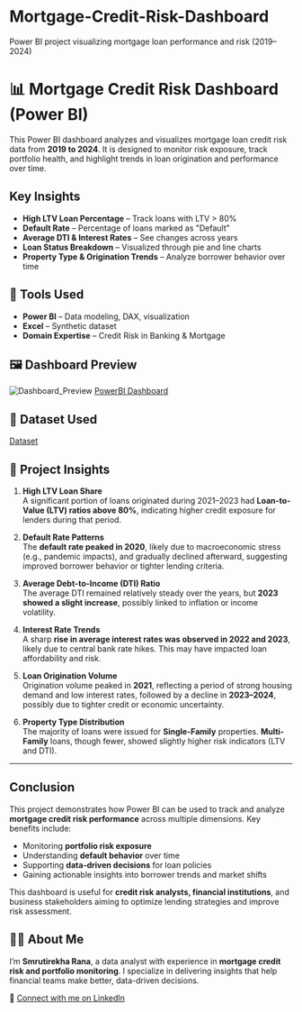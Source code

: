 # Mortgage-Credit-Risk-Dashboard
Power BI project visualizing mortgage loan performance and risk (2019–2024)

# 📊 Mortgage Credit Risk Dashboard (Power BI)

This Power BI dashboard analyzes and visualizes mortgage loan credit risk data from **2019 to 2024**. It is designed to monitor risk exposure, track portfolio health, and highlight trends in loan origination and performance over time.

## Key Insights

- **High LTV Loan Percentage** – Track loans with LTV > 80%
- **Default Rate** – Percentage of loans marked as "Default"
- **Average DTI & Interest Rates** – See changes across years
- **Loan Status Breakdown** – Visualized through pie and line charts
- **Property Type & Origination Trends** – Analyze borrower behavior over time

## 🔧 Tools Used

- **Power BI** – Data modeling, DAX, visualization
- **Excel** – Synthetic dataset
- **Domain Expertise** – Credit Risk in Banking & Mortgage

## 🖼 Dashboard Preview
![Dashboard_Preview](https://github.com/user-attachments/assets/d9fc76c6-0d3c-4693-b468-cae174d90cd4)
<a href="https://github.com/SmrutiRekhaRana/Mortgage-Credit-Risk-Dashboard/blob/main/Mortgage_Credit_Risk.pbix">PowerBI Dashboard</a>

## 📁 Dataset Used
 <a href="https://github.com/SmrutiRekhaRana/Mortgage-Credit-Risk-Dashboard/blob/main/Mortgage_Loan_Risk_Dataset_2019_2024.xlsx">Dataset</a>

## 📌 Project Insights

1. **High LTV Loan Share**  
   A significant portion of loans originated during 2021–2023 had **Loan-to-Value (LTV) ratios above 80%**, indicating higher credit exposure for lenders during that period.

2. **Default Rate Patterns**  
   The **default rate peaked in 2020**, likely due to macroeconomic stress (e.g., pandemic impacts), and gradually declined afterward, suggesting improved borrower behavior or tighter lending criteria.

3. **Average Debt-to-Income (DTI) Ratio**  
   The average DTI remained relatively steady over the years, but **2023 showed a slight increase**, possibly linked to inflation or income volatility.

4. **Interest Rate Trends**  
   A sharp **rise in average interest rates was observed in 2022 and 2023**, likely due to central bank rate hikes. This may have impacted loan affordability and risk.

5. **Loan Origination Volume**  
   Origination volume peaked in **2021**, reflecting a period of strong housing demand and low interest rates, followed by a decline in **2023–2024**, possibly due to tighter credit or economic uncertainty.

6. **Property Type Distribution**  
   The majority of loans were issued for **Single-Family** properties. **Multi-Family** loans, though fewer, showed slightly higher risk indicators (LTV and DTI).

---

## Conclusion

This project demonstrates how Power BI can be used to track and analyze **mortgage credit risk performance** across multiple dimensions. Key benefits include:

- Monitoring **portfolio risk exposure**  
- Understanding **default behavior** over time  
- Supporting **data-driven decisions** for loan policies  
- Gaining actionable insights into borrower trends and market shifts  

This dashboard is useful for **credit risk analysts, financial institutions**, and business stakeholders aiming to optimize lending strategies and improve risk assessment.


## 👩‍💻 About Me

I’m **Smrutirekha Rana**, a data analyst with experience in **mortgage credit risk and portfolio monitoring**. I specialize in delivering insights that help financial teams make better, data-driven decisions.

📎 [Connect with me on LinkedIn](https://www.linkedin.com/in/ranasmrutirekha/)



